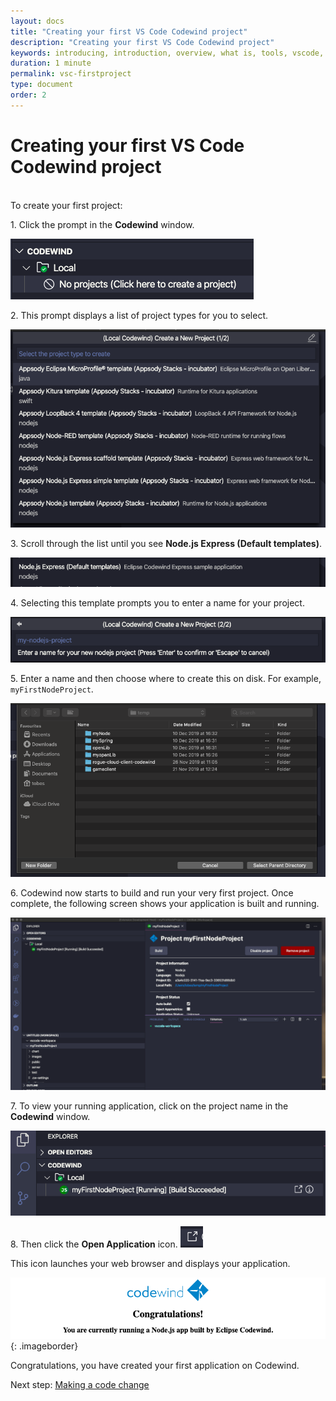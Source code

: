 ```yaml
---
layout: docs
title: "Creating your first VS Code Codewind project"
description: "Creating your first VS Code Codewind project"
keywords: introducing, introduction, overview, what is, tools, vscode, visual, studio, code, java, microprofile, spring, node, nodejs, node.js, javascript, Codewind for VS Code, tools, view, debug, integrate, open a shell session, toggle auto build, manually build, scope VS Code workspace, disable, enable, delete
duration: 1 minute
permalink: vsc-firstproject
type: document
order: 2
---
```

# Creating your first VS Code Codewind project
<br/>
To create your first project:

1\. Click the prompt in the **Codewind** window.

![image of VS Code without any local Codewind projects](images/createproject.png)

2\. This prompt displays a list of project types for you to select. 

![image of the list of project types](images/listtemplates.png)

3\. Scroll through the list until you see **Node.js Express (Default templates)**.

![image of Node.js Express (Default templates) as it appears in the list of project types](images/nodetemplate.png)

4\. Selecting this template prompts you to enter a name for your project.

![image of the text field where you can enter the name of your project](images/projectname.png)

5\. Enter a name and then choose where to create this on disk. For example, `myFirstNodeProject`.

![image of folder locations where you can store the project](images/projloc.png)

6\. Codewind now starts to build and run your very first project. Once complete, the following screen shows your application is built and running.

![image of the screen that shows that the project is built and running](images/allbuilt.png)

7\. To view your running application, click on the project name in the **Codewind** window. 

![image of VS Code with a Codewind project named myFirstNodeProject](images/launch.png)

8\. Then click the **Open Application** icon.
![image of the Open Application icon](images/launchicon.png)

This icon launches your web browser and displays your application.

![image of the application as it appears in a web browser](images/runningapp.png){: .imageborder}

Congratulations, you have created your first application on Codewind.

Next step: [Making a code change](vsc-codechange.html)


